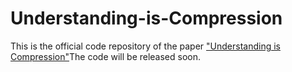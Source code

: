 # Understanding-is-Compression
This is the official code repository of the paper ["Understanding is Compression"](https://arxiv.org/abs/2407.07723)The code will be released soon.
